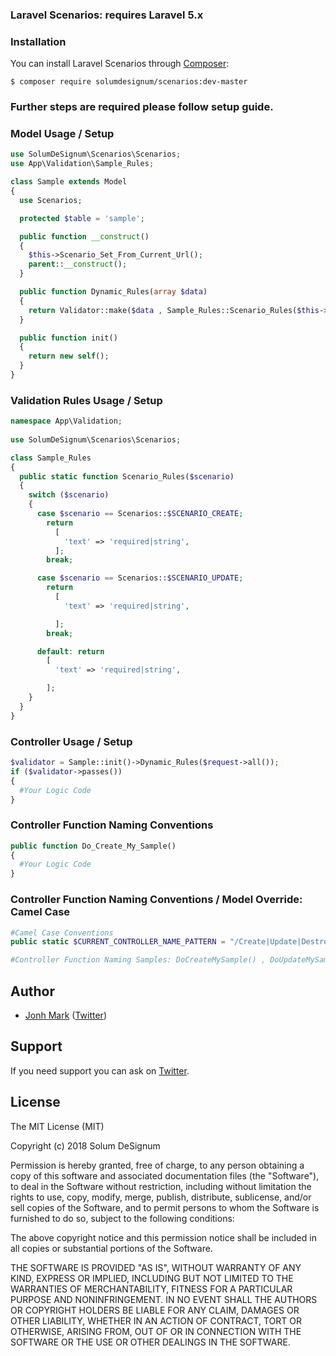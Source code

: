 ### Laravel Scenarios: requires Laravel 5.x


### Installation
You can install Laravel Scenarios through [Composer](https://getcomposer.org):

```shell
$ composer require solumdesignum/scenarios:dev-master
```

### Further steps are required please follow setup guide.

### Model Usage / Setup
```php
use SolumDeSignum\Scenarios\Scenarios;
use App\Validation\Sample_Rules;

class Sample extends Model
{
  use Scenarios;

  protected $table = 'sample';

  public function __construct()
  {
    $this->Scenario_Set_From_Current_Url();
    parent::__construct();
  }

  public function Dynamic_Rules(array $data)
  {
    return Validator::make($data , Sample_Rules::Scenario_Rules($this->Scenario));
  }

  public function init()
  {
    return new self();
  }
}
```


### Validation Rules Usage / Setup
```php
namespace App\Validation;
	
use SolumDeSignum\Scenarios\Scenarios;

class Sample_Rules
{
  public static function Scenario_Rules($scenario)
  {
    switch ($scenario)
    {
      case $scenario == Scenarios::$SCENARIO_CREATE;
        return
          [
            'text' => 'required|string',
          ];
        break;

      case $scenario == Scenarios::$SCENARIO_UPDATE;
        return
          [
            'text' => 'required|string',

          ];
        break;

      default: return
        [
          'text' => 'required|string',

        ];
    }
  }
}
```


### Controller Usage / Setup
```php
$validator = Sample::init()->Dynamic_Rules($request->all());
if ($validator->passes())
{
  #Your Logic Code
}
```


### Controller Function Naming Conventions
```php
public function Do_Create_My_Sample()
{
  #Your Logic Code
}
```


### Controller Function Naming Conventions / Model Override: Camel Case
```php
#Camel Case Conventions
public static $CURRENT_CONTROLLER_NAME_PATTERN = "/Create|Update|Destroy/m";

#Controller Function Naming Samples: DoCreateMySample() , DoUpdateMySample() , DoDestroyMySample()
```


Author
-------
- [Jonh Mark](http://solum-designum.com) ([Twitter](https://twitter.com/faksx))


Support
-------
If you need support you can ask on [Twitter](https://twitter.com/faksx).


License
-------
The MIT License (MIT)

Copyright (c) 2018 Solum DeSignum

Permission is hereby granted, free of charge, to any person obtaining a copy of this software and associated
documentation files (the "Software"), to deal in the Software without restriction, including without limitation the
rights to use, copy, modify, merge, publish, distribute, sublicense, and/or sell copies of the Software, and to permit
persons to whom the Software is furnished to do so, subject to the following conditions:

The above copyright notice and this permission notice shall be included in all copies or substantial portions of the
Software.

THE SOFTWARE IS PROVIDED "AS IS", WITHOUT WARRANTY OF ANY KIND, EXPRESS OR IMPLIED, INCLUDING BUT NOT LIMITED TO THE
WARRANTIES OF MERCHANTABILITY, FITNESS FOR A PARTICULAR PURPOSE AND NONINFRINGEMENT. IN NO EVENT SHALL THE AUTHORS OR
COPYRIGHT HOLDERS BE LIABLE FOR ANY CLAIM, DAMAGES OR OTHER LIABILITY, WHETHER IN AN ACTION OF CONTRACT, TORT OR
OTHERWISE, ARISING FROM, OUT OF OR IN CONNECTION WITH THE SOFTWARE OR THE USE OR OTHER DEALINGS IN THE SOFTWARE.
